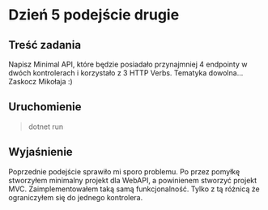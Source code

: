 # Dzień 5 podejście drugie

## Treść zadania
Napisz Minimal API, które będzie posiadało przynajmniej 4 endpointy w dwóch kontrolerach i korzystało z 3 HTTP Verbs.
Tematyka dowolna... Zaskocz Mikołaja :)

## Uruchomienie
> dotnet run

## Wyjaśnienie
Poprzednie podejście sprawiło mi sporo problemu. Po przez pomyłkę stworzyłem minimalny projekt dla WebAPI, a powinienem stworzyć projekt MVC.
Zaimplementowałem taką samą funkcjonalność. Tylko z tą różnicą że ograniczyłem się do jednego kontrolera. 